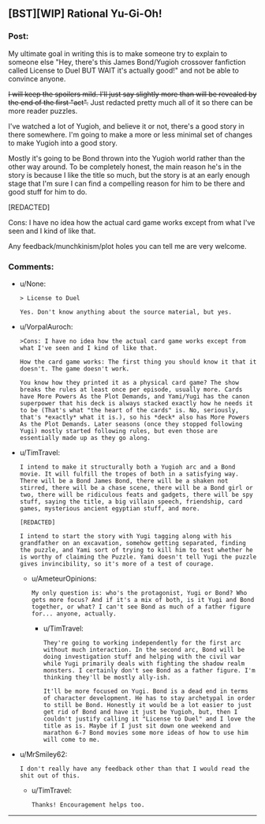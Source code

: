 ## [BST][WIP] Rational Yu-Gi-Oh!

### Post:

My ultimate goal in writing this is to make someone try to explain to someone else "Hey, there's this James Bond/Yugioh crossover fanfiction called License to Duel BUT WAIT it's actually good!" and not be able to convince anyone.

~~I will keep the spoilers mild. I'll just say slightly more than will be revealed by the end of the first "act".~~ Just redacted pretty much all of it so there can be more reader puzzles.

I've watched a lot of Yugioh, and believe it or not, there's a good story in there somewhere. I'm going to make a more or less minimal set of changes to make Yugioh into a good story.

Mostly it's going to be Bond thrown into the Yugioh world rather than the other way around. To be completely honest, the main reason he's in the story is because I like the title so much, but the story is at an early enough stage that I'm sure I can find a compelling reason for him to be there and good stuff for him to do.

[REDACTED]

Cons: I have no idea how the actual card game works except from what I've seen and I kind of like that.

Any feedback/munchkinism/plot holes you can tell me are very welcome.

### Comments:

- u/None:
  ```
  > License to Duel 

  Yes. Don't know anything about the source material, but yes.
  ```

- u/VorpalAuroch:
  ```
  >Cons: I have no idea how the actual card game works except from what I've seen and I kind of like that.

  How the card game works: The first thing you should know it that it doesn't. The game doesn't work.

  You know how they printed it as a physical card game? The show breaks the rules at least once per episode, usually more. Cards have More Powers As the Plot Demands, and Yami/Yugi has the canon superpower that his deck is always stacked exactly how he needs it to be (That's what "the heart of the cards" is. No, seriously, that's *exactly* what it is.), so his *deck* also has More Powers As the Plot Demands. Later seasons (once they stopped following Yugi) mostly started following rules, but even those are essentially made up as they go along.
  ```

- u/TimTravel:
  ```
  I intend to make it structurally both a Yugioh arc and a Bond movie. It will fulfill the tropes of both in a satisfying way. There will be a Bond James Bond, there will be a shaken not stirred, there will be a chase scene, there will be a Bond girl or two, there will be ridiculous feats and gadgets, there will be spy stuff, saying the title, a big villain speech, friendship, card games, mysterious ancient egyptian stuff, and more.

  [REDACTED]

  I intend to start the story with Yugi tagging along with his grandfather on an excavation, somehow getting separated, finding the puzzle, and Yami sort of trying to kill him to test whether he is worthy of claiming the Puzzle. Yami doesn't tell Yugi the puzzle gives invincibility, so it's more of a test of courage.
  ```

  - u/AmeteurOpinions:
    ```
    My only question is: who's the protagonist, Yugi or Bond? Who gets more focus? And if it's a mix of both, is it Yugi and Bond together, or what? I can't see Bond as much of a father figure for... anyone, actually.
    ```

    - u/TimTravel:
      ```
      They're going to working independently for the first arc without much interaction. In the second arc, Bond will be doing investigation stuff and helping with the civil war while Yugi primarily deals with fighting the shadow realm monsters. I certainly don't see Bond as a father figure. I'm thinking they'll be mostly ally-ish.

      It'll be more focused on Yugi. Bond is a dead end in terms of character development. He has to stay archetypal in order to still be Bond. Honestly it would be a lot easier to just get rid of Bond and have it just be Yugioh, but, then I couldn't justify calling it "License to Duel" and I love the title as is. Maybe if I just sit down one weekend and marathon 6-7 Bond movies some more ideas of how to use him will come to me.
      ```

- u/MrSmiley62:
  ```
  I don't really have any feedback other than that I would read the shit out of this.
  ```

  - u/TimTravel:
    ```
    Thanks! Encouragement helps too.
    ```

---

